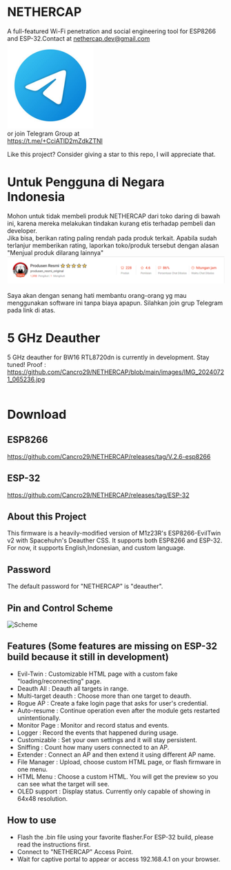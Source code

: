 # NETHERCAP
A full-featured Wi-Fi penetration and social engineering tool for ESP8266 and ESP-32.Contact at nethercap.dev@gmail.com <br>
<a href=https://t.me/+CciATlD2mZdkZTNl>
    <img src="images/icon_telegram.jpg" alt="Scheme" width="200"/>
</a>
<br>
or join Telegram Group at <br>
https://t.me/+CciATlD2mZdkZTNl

Like this project? Consider giving a star to this repo, I will appreciate that.
# Untuk Pengguna di Negara Indonesia
Mohon untuk tidak membeli produk NETHERCAP dari toko daring di bawah ini, karena mereka melakukan tindakan kurang etis terhadap pembeli dan developer.<br>
Jika bisa, berikan rating paling rendah pada produk terkait. Apabila sudah terlanjur memberikan rating, laporkan toko/produk tersebut dengan alasan "Menjual produk dilarang lainnya"
![Scheme](images/shopee1.PNG)<br>
<br>
Saya akan dengan senang hati membantu orang-orang yg mau menggunakan software ini tanpa biaya apapun. Silahkan join grup Telegram pada link di atas.
# 5 GHz Deauther
5 GHz deauther for BW16 RTL8720dn is currently in development. Stay tuned!
Proof : https://github.com/Cancro29/NETHERCAP/blob/main/images/IMG_20240721_065236.jpg <br><br>
# Download
## ESP8266
https://github.com/Cancro29/NETHERCAP/releases/tag/V.2.6-esp8266
## ESP-32
https://github.com/Cancro29/NETHERCAP/releases/tag/ESP-32

## About this Project
This firmware is a heavily-modified version of M1z23R's ESP8266-EvilTwin v2 with Spacehuhn's Deauther CSS.
It supports both ESP8266 and ESP-32. For now, it supports English,Indonesian, and custom language.

## Password
The default password for "NETHERCAP" is "deauther".
## Pin and Control Scheme
![Scheme](images/NETHERCAP_quickguide.png)
## Features (Some features are missing on ESP-32 build because it still in development)
- Evil-Twin : Customizable HTML page with a custom fake "loading/reconnecting" page.
- Deauth All : Deauth all targets in range.
- Multi-target deauth : Choose more than one target to deauth.
- Rogue AP  : Create a fake login page that asks for user's credential.
- Auto-resume : Continue operation even after the module gets restarted unintentionally.
- Monitor Page : Monitor and record status and events.
- Logger  : Record the events that happened during usage.
- Customizable : Set your own settings and it will stay persistent.
- Sniffing : Count how many users connected to an AP.
- Extender : Connect an AP and then extend it using different AP name.
- File Manager : Upload, choose custom HTML page, or flash firmware in one menu.
- HTML Menu : Choose a custom HTML. You will get the preview so you can see what the target will see.
- OLED support : Display status. Currently only capable of showing in 64x48 resolution.

## How to use
- Flash the .bin file using your favorite flasher.For ESP-32 build, please read the instructions first. 
- Connect to "NETHERCAP" Access Point.
- Wait for captive portal to appear or access 192.168.4.1 on your browser.
